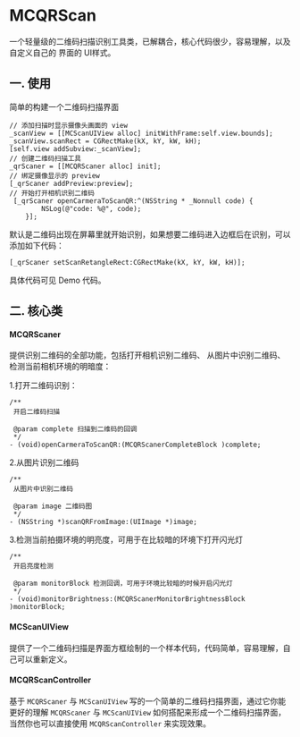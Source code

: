 # MCQRScan
一个轻量级的二维码扫描识别工具类，已解耦合，核心代码很少，容易理解，以及自定义自己的 界面的 UI样式。

## 一. 使用
简单的构建一个二维码扫描界面

```
// 添加扫描时显示摄像头画面的 view
_scanView = [[MCScanUIView alloc] initWithFrame:self.view.bounds];
_scanView.scanRect = CGRectMake(kX, kY, kW, kH);
[self.view addSubview:_scanView];    
// 创建二维码扫描工具
_qrScaner = [[MCQRScaner alloc] init];
// 绑定摄像显示的 preview
[_qrScaner addPreview:preview];
// 开始打开相机识别二维码
 [_qrScaner openCarmeraToScanQR:^(NSString * _Nonnull code) {
        NSLog(@"code: %@", code);
    }];

```
默认是二维码出现在屏幕里就开始识别，如果想要二维码进入边框后在识别，可以添加如下代码：

```
[_qrScaner setScanRetangleRect:CGRectMake(kX, kY, kW, kH)];
```

具体代码可见 Demo 代码。

## 二. 核心类

####  MCQRScaner
提供识别二维码的全部功能，包括打开相机识别二维码、 从图片中识别二维码、 检测当前相机环境的明暗度：

1.打开二维码识别：

``` 
/**
 开启二维码扫描

 @param complete 扫描到二维码的回调
 */
- (void)openCarmeraToScanQR:(MCQRScanerCompleteBlock )complete;
```

2.从图片识别二维码

```
/**
 从图片中识别二维码

 @param image 二维码图
 */
- (NSString *)scanQRFromImage:(UIImage *)image;
```
3.检测当前拍摄环境的明亮度，可用于在比较暗的环境下打开闪光灯

```
/**
 开启亮度检测

 @param monitorBlock 检测回调，可用于环境比较暗的时候开启闪光灯
 */
- (void)monitorBrightness:(MCQRScanerMonitorBrightnessBlock )monitorBlock;
```

#### MCScanUIView
提供了一个二维码扫描是界面方框绘制的一个样本代码，代码简单，容易理解，自己可以重新定义。

#### MCQRScanController
基于 `MCQRScaner` 与 `MCScanUIView` 写的一个简单的二维码扫描界面，通过它你能更好的理解 `MCQRScaner` 与 `MCScanUIView` 如何搭配来形成一个二维码扫描界面，当然你也可以直接使用 `MCQRScanController` 来实现效果。



